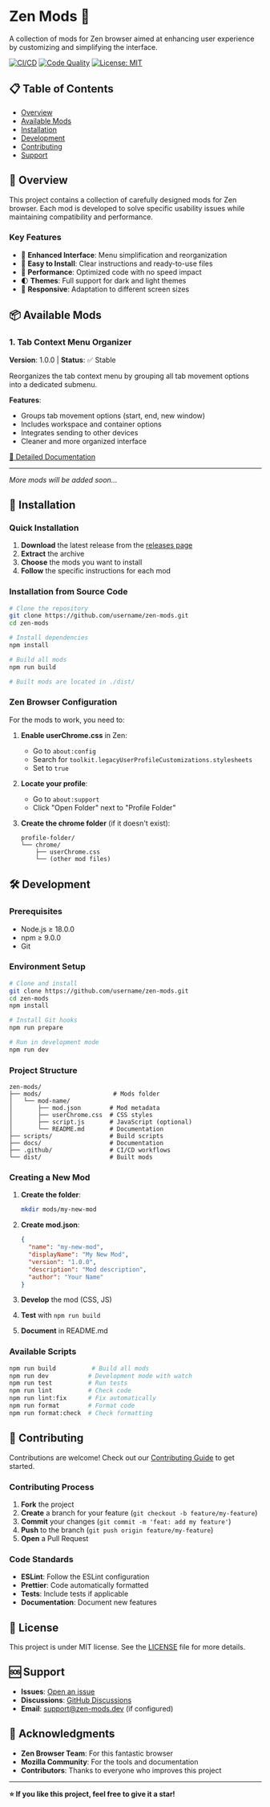 # Zen Mods 🚀

A collection of mods for Zen browser aimed at enhancing user experience by customizing and simplifying the interface.

[![CI/CD](https://github.com/username/zen-mods/workflows/CI/CD/badge.svg)](https://github.com/username/zen-mods/actions)
[![Code Quality](https://github.com/username/zen-mods/workflows/Code%20Quality/badge.svg)](https://github.com/username/zen-mods/actions)
[![License: MIT](https://img.shields.io/badge/License-MIT-yellow.svg)](https://opensource.org/licenses/MIT)

## 📋 Table of Contents

- [Overview](#overview)
- [Available Mods](#available-mods)
- [Installation](#installation)
- [Development](#development)
- [Contributing](#contributing)
- [Support](#support)

## 🎯 Overview

This project contains a collection of carefully designed mods for Zen browser. Each mod is developed to solve specific usability issues while maintaining compatibility and performance.

### Key Features

- 🎨 **Enhanced Interface**: Menu simplification and reorganization
- 🔧 **Easy to Install**: Clear instructions and ready-to-use files
- 🚀 **Performance**: Optimized code with no speed impact
- 🌓 **Themes**: Full support for dark and light themes
- 📱 **Responsive**: Adaptation to different screen sizes

## 📦 Available Mods

### 1. Tab Context Menu Organizer

**Version**: 1.0.0 | **Status**: ✅ Stable

Reorganizes the tab context menu by grouping all tab movement options into a dedicated submenu.

**Features**:

- Groups tab movement options (start, end, new window)
- Includes workspace and container options
- Integrates sending to other devices
- Cleaner and more organized interface

[📖 Detailed Documentation](./mods/tab-context-organizer/README.md)

---

_More mods will be added soon..._

## 🚀 Installation

### Quick Installation

1. **Download** the latest release from the [releases page](https://github.com/username/zen-mods/releases)
2. **Extract** the archive
3. **Choose** the mods you want to install
4. **Follow** the specific instructions for each mod

### Installation from Source Code

```bash
# Clone the repository
git clone https://github.com/username/zen-mods.git
cd zen-mods

# Install dependencies
npm install

# Build all mods
npm run build

# Built mods are located in ./dist/
```

### Zen Browser Configuration

For the mods to work, you need to:

1. **Enable userChrome.css** in Zen:
   - Go to `about:config`
   - Search for `toolkit.legacyUserProfileCustomizations.stylesheets`
   - Set to `true`

2. **Locate your profile**:
   - Go to `about:support`
   - Click "Open Folder" next to "Profile Folder"

3. **Create the chrome folder** (if it doesn't exist):
   ```
   profile-folder/
   └── chrome/
       ├── userChrome.css
       └── (other mod files)
   ```

## 🛠️ Development

### Prerequisites

- Node.js ≥ 18.0.0
- npm ≥ 9.0.0
- Git

### Environment Setup

```bash
# Clone and install
git clone https://github.com/username/zen-mods.git
cd zen-mods
npm install

# Install Git hooks
npm run prepare

# Run in development mode
npm run dev
```

### Project Structure

```
zen-mods/
├── mods/                    # Mods folder
│   └── mod-name/
│       ├── mod.json        # Mod metadata
│       ├── userChrome.css  # CSS styles
│       ├── script.js       # JavaScript (optional)
│       └── README.md       # Documentation
├── scripts/                # Build scripts
├── docs/                   # Documentation
├── .github/                # CI/CD workflows
└── dist/                   # Built mods
```

### Creating a New Mod

1. **Create the folder**:

   ```bash
   mkdir mods/my-new-mod
   ```

2. **Create mod.json**:

   ```json
   {
     "name": "my-new-mod",
     "displayName": "My New Mod",
     "version": "1.0.0",
     "description": "Mod description",
     "author": "Your Name"
   }
   ```

3. **Develop** the mod (CSS, JS)
4. **Test** with `npm run build`
5. **Document** in README.md

### Available Scripts

```bash
npm run build          # Build all mods
npm run dev           # Development mode with watch
npm run test          # Run tests
npm run lint          # Check code
npm run lint:fix      # Fix automatically
npm run format        # Format code
npm run format:check  # Check formatting
```

## 🤝 Contributing

Contributions are welcome! Check out our [Contributing Guide](./docs/CONTRIBUTING.md) to get started.

### Contributing Process

1. **Fork** the project
2. **Create** a branch for your feature (`git checkout -b feature/my-feature`)
3. **Commit** your changes (`git commit -m 'feat: add my feature'`)
4. **Push** to the branch (`git push origin feature/my-feature`)
5. **Open** a Pull Request

### Code Standards

- **ESLint**: Follow the ESLint configuration
- **Prettier**: Code automatically formatted
- **Tests**: Include tests if applicable
- **Documentation**: Document new features

## 📄 License

This project is under MIT license. See the [LICENSE](LICENSE) file for more details.

## 🆘 Support

- **Issues**: [Open an issue](https://github.com/username/zen-mods/issues)
- **Discussions**: [GitHub Discussions](https://github.com/username/zen-mods/discussions)
- **Email**: support@zen-mods.dev (if configured)

## 🙏 Acknowledgments

- **Zen Browser Team**: For this fantastic browser
- **Mozilla Community**: For the tools and documentation
- **Contributors**: Thanks to everyone who improves this project

---

**⭐ If you like this project, feel free to give it a star!**
